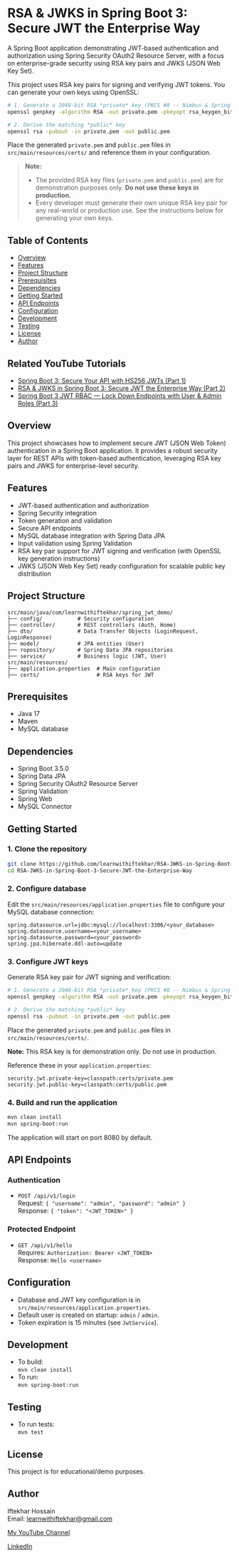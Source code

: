 # RSA & JWKS in Spring Boot 3: Secure JWT the Enterprise Way

A Spring Boot application demonstrating JWT-based authentication and authorization using Spring Security OAuth2 Resource Server, with a focus on enterprise-grade security using RSA key pairs and JWKS (JSON Web Key Set).

This project uses RSA key pairs for signing and verifying JWT tokens. You can generate your own keys using OpenSSL:

```bash
# 1. Generate a 2048-bit RSA *private* key (PKCS #8 -- Nimbus & Spring accept this as-is)
openssl genpkey -algorithm RSA -out private.pem -pkeyopt rsa_keygen_bits:2048

# 2. Derive the matching *public* key
openssl rsa -pubout -in private.pem -out public.pem
```

Place the generated `private.pem` and `public.pem` files in `src/main/resources/certs/` and reference them in your configuration.

> **Note:**
> - The provided RSA key files (`private.pem` and `public.pem`) are for demonstration purposes only. **Do not use these keys in production.**
> - Every developer must generate their own unique RSA key pair for any real-world or production use. See the instructions below for generating your own keys.

## Table of Contents
- [Overview](#overview)
- [Features](#features)
- [Project Structure](#project-structure)
- [Prerequisites](#prerequisites)
- [Dependencies](#dependencies)
- [Getting Started](#getting-started)
- [API Endpoints](#api-endpoints)
- [Configuration](#configuration)
- [Development](#development)
- [Testing](#testing)
- [License](#license)
- [Author](#author)

## Related YouTube Tutorials
- [Spring Boot 3: Secure Your API with HS256 JWTs (Part 1)](https://www.youtube.com/watch?v=nX66hgUcmS0)
- [RSA & JWKS in Spring Boot 3: Secure JWT the Enterprise Way (Part 2)](https://youtu.be/1-Bf7nrLSds)
- [Spring Boot 3 JWT RBAC — Lock Down Endpoints with User & Admin Roles (Part 3)](https://youtu.be/aDEkqNcSzuA)

## Overview
This project showcases how to implement secure JWT (JSON Web Token) authentication in a Spring Boot application. It provides a robust security layer for REST APIs with token-based authentication, leveraging RSA key pairs and JWKS for enterprise-level security.

## Features
- JWT-based authentication and authorization
- Spring Security integration
- Token generation and validation
- Secure API endpoints
- MySQL database integration with Spring Data JPA
- Input validation using Spring Validation
- RSA key pair support for JWT signing and verification (with OpenSSL key generation instructions)
- JWKS (JSON Web Key Set) ready configuration for scalable public key distribution

## Project Structure
```
src/main/java/com/learnwithiftekhar/spring_jwt_demo/
├── config/           # Security configuration
├── controller/       # REST controllers (Auth, Home)
├── dto/              # Data Transfer Objects (LoginRequest, LoginResponse)
├── model/            # JPA entities (User)
├── ropository/       # Spring Data JPA repositories
├── service/          # Business logic (JWT, User)
src/main/resources/
├── application.properties  # Main configuration
├── certs/                  # RSA keys for JWT
```

## Prerequisites
- Java 17
- Maven
- MySQL database

## Dependencies
- Spring Boot 3.5.0
- Spring Data JPA
- Spring Security OAuth2 Resource Server
- Spring Validation
- Spring Web
- MySQL Connector

## Getting Started

### 1. Clone the repository
```bash
git clone https://github.com/learnwithiftekhar/RSA-JWKS-in-Spring-Boot-3-Secure-JWT-the-Enterprise-Way.git
cd RSA-JWKS-in-Spring-Boot-3-Secure-JWT-the-Enterprise-Way
```

### 2. Configure database
Edit the `src/main/resources/application.properties` file to configure your MySQL database connection:
```properties
spring.datasource.url=jdbc:mysql://localhost:3306/<your_database>
spring.datasource.username=<your_username>
spring.datasource.password=<your_password>
spring.jpa.hibernate.ddl-auto=update
```

### 3. Configure JWT keys

Generate RSA key pair for JWT signing and verification:

```bash
# 1. Generate a 2048-bit RSA *private* key (PKCS #8 -- Nimbus & Spring accept this as-is)
openssl genpkey -algorithm RSA -out private.pem -pkeyopt rsa_keygen_bits:2048

# 2. Derive the matching *public* key
openssl rsa -pubout -in private.pem -out public.pem
```

Place the generated `private.pem` and `public.pem` files in `src/main/resources/certs/`.

**Note:** This RSA key is for demonstration only. Do not use in production.

Reference these in your `application.properties`:
```properties
security.jwt.private-key=classpath:certs/private.pem
security.jwt.public-key=classpath:certs/public.pem
```

### 4. Build and run the application
```bash
mvn clean install
mvn spring-boot:run
```
The application will start on port 8080 by default.

## API Endpoints

### Authentication
- `POST /api/v1/login`  
  Request: `{ "username": "admin", "password": "admin" }`  
  Response: `{ "token": "<JWT_TOKEN>" }`

### Protected Endpoint
- `GET /api/v1/hello`  
  Requires: `Authorization: Bearer <JWT_TOKEN>`  
  Response: `Hello <username>`

## Configuration
- Database and JWT key configuration is in `src/main/resources/application.properties`.
- Default user is created on startup: `admin` / `admin`.
- Token expiration is 15 minutes (see `JwtService`).

## Development
- To build:  
  `mvn clean install`
- To run:  
  `mvn spring-boot:run`

## Testing
- To run tests:  
  `mvn test`

## License
This project is for educational/demo purposes.

## Author
Iftekhar Hossain  
Email: learnwithiftekhar@gmail.com

[My YouTube Channel](https://www.youtube.com/@learnWithIfte)

[LinkedIn](https://www.linkedin.com/in/hossain-md-iftekhar/)
